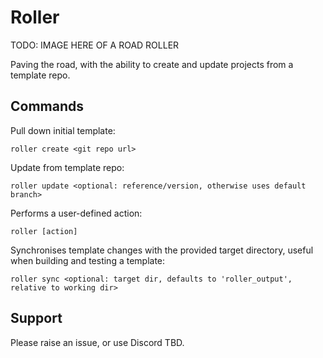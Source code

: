 # Roller
TODO: IMAGE HERE OF A ROAD ROLLER

Paving the road, with the ability to create and update projects from a template repo.


## Commands
Pull down initial template:
````
roller create <git repo url>
````

Update from template repo:
````
roller update <optional: reference/version, otherwise uses default branch>
````

Performs a user-defined action:
````
roller [action]
````

Synchronises template changes with the provided target directory, useful when building and testing a template:

````
roller sync <optional: target dir, defaults to 'roller_output', relative to working dir>
````


## Support
Please raise an issue, or use Discord TBD.

